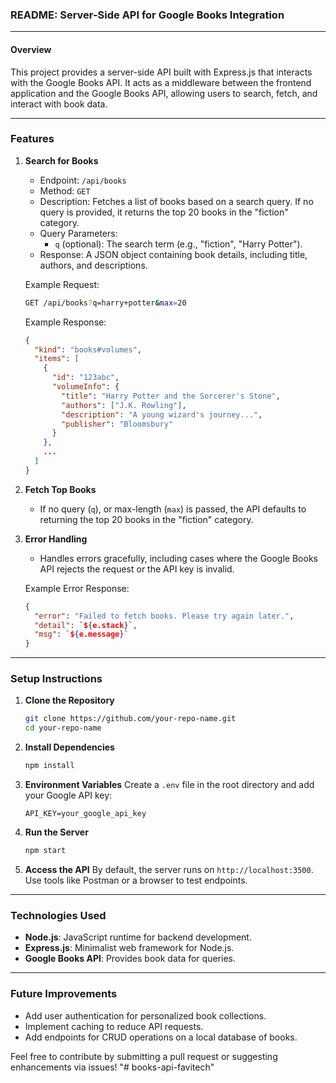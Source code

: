 ### README: Server-Side API for Google Books Integration

---

#### **Overview**

This project provides a server-side API built with Express.js that interacts with the Google Books API. It acts as a middleware between the frontend application and the Google Books API, allowing users to search, fetch, and interact with book data.

---

### **Features**

1. **Search for Books**

   - Endpoint: `/api/books`
   - Method: `GET`
   - Description: Fetches a list of books based on a search query. If no query is provided, it returns the top 20 books in the "fiction" category.
   - Query Parameters:
     - `q` (optional): The search term (e.g., "fiction", "Harry Potter").
   - Response: A JSON object containing book details, including title, authors, and descriptions.

   Example Request:

   ```bash
   GET /api/books?q=harry+potter&max=20
   ```

   Example Response:

   ```json
   {
     "kind": "books#volumes",
     "items": [
       {
         "id": "123abc",
         "volumeInfo": {
           "title": "Harry Potter and the Sorcerer's Stone",
           "authors": ["J.K. Rowling"],
           "description": "A young wizard's journey...",
           "publisher": "Bloomsbury"
         }
       },
       ...
     ]
   }
   ```

2. **Fetch Top Books**

   - If no query (`q`), or max-length (`max`) is passed, the API defaults to returning the top 20 books in the "fiction" category.

3. **Error Handling**

   - Handles errors gracefully, including cases where the Google Books API rejects the request or the API key is invalid.

   Example Error Response:

   ```json
   {
     "error": "Failed to fetch books. Please try again later.",
     "detail": `${e.stack}`,
     "msg": `${e.message}`
   }
   ```

---

### **Setup Instructions**

1. **Clone the Repository**

   ```bash
   git clone https://github.com/your-repo-name.git
   cd your-repo-name
   ```

2. **Install Dependencies**

   ```bash
   npm install
   ```

3. **Environment Variables**
   Create a `.env` file in the root directory and add your Google API key:

   ```env
   API_KEY=your_google_api_key
   ```

4. **Run the Server**

   ```bash
   npm start
   ```

5. **Access the API**
   By default, the server runs on `http://localhost:3500`. Use tools like Postman or a browser to test endpoints.

---

### **Technologies Used**

- **Node.js**: JavaScript runtime for backend development.
- **Express.js**: Minimalist web framework for Node.js.
- **Google Books API**: Provides book data for queries.

---

### **Future Improvements**

- Add user authentication for personalized book collections.
- Implement caching to reduce API requests.
- Add endpoints for CRUD operations on a local database of books.

Feel free to contribute by submitting a pull request or suggesting enhancements via issues!
"# books-api-favitech" 
